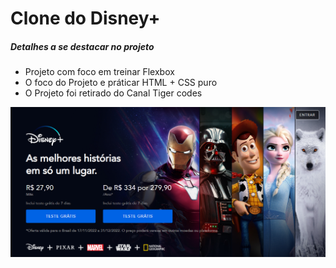 # Clone do Disney+
 
<h5>Detalhes a se destacar no projeto</h5>

<ul>
 <li>Projeto com foco em treinar Flexbox</li>
 <li>O foco do Projeto e práticar HTML + CSS puro</li>
 <li>O Projeto foi retirado do Canal Tiger codes</li>
</ul>

<img src="Print.png" alt="Disney+">
 
